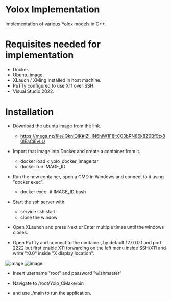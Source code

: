 # Yolox Implementation
Implementation of various Yolox models in C++.

# Requisites needed for implementation

- Docker.
- Ubuntu image.
- XLauch / XMing installed in host machine.
- PuTTy configured to use X11 over SSH.
- Visual Studio 2022.

# Installation

- Download the ubuntu image from the link.
  - https://mega.nz/file/jQknlQiK#IZl_IN6hlW1F8itC03bRN86k8Z0Bf9tx80lEaCiEvLU

- Import that image into Docker and create a container from it.
  - docker load <  yolo_docker_image.tar
  - docker run IMAGE_ID

- Run the new container, open a CMD in Windows and connect to it using "docker exec".
  - docker exec -it IMAGE_ID bash

- Start the ssh server with:
  - service ssh start
  - close the window

- Open XLaunch and press Next or Enter multiple times until the windows closes.

- Open PuTTy and connect to the container, by default 127.0.0.1 and port 2222 but first enable X11 forwarding on the left menu inside SSH/X11 and write ":0.0" inside "X display location".

![image](https://user-images.githubusercontent.com/56027490/145901558-c2650aba-9ba9-4dc7-b74d-dee60981f8fd.png)
![image](https://user-images.githubusercontent.com/56027490/145901606-a70a66ca-f85c-4410-b928-236f953fa5cb.png)

- Insert username "root" and password "wishmaster"

- Navigate to /root/Yolo_CMake/bin

- and use ./main to run the application.
